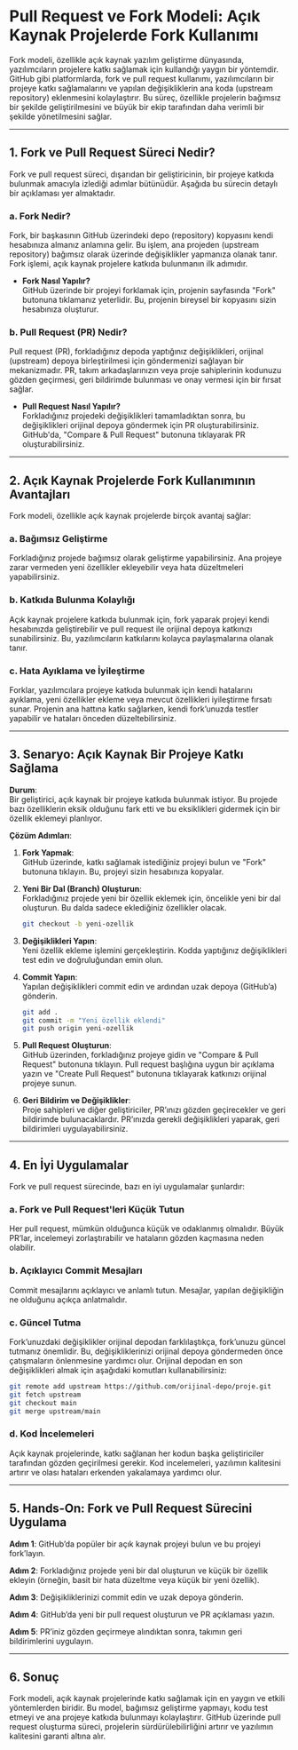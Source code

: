 # **Pull Request ve Fork Modeli: Açık Kaynak Projelerde Fork Kullanımı**

Fork modeli, özellikle açık kaynak yazılım geliştirme dünyasında, yazılımcıların projelere katkı sağlamak için kullandığı yaygın bir yöntemdir. GitHub gibi platformlarda, fork ve pull request kullanımı, yazılımcıların bir projeye katkı sağlamalarını ve yapılan değişikliklerin ana koda (upstream repository) eklenmesini kolaylaştırır. Bu süreç, özellikle projelerin bağımsız bir şekilde geliştirilmesini ve büyük bir ekip tarafından daha verimli bir şekilde yönetilmesini sağlar.

---

## **1. Fork ve Pull Request Süreci Nedir?**

Fork ve pull request süreci, dışarıdan bir geliştiricinin, bir projeye katkıda bulunmak amacıyla izlediği adımlar bütünüdür. Aşağıda bu sürecin detaylı bir açıklaması yer almaktadır.

### **a. Fork Nedir?**

Fork, bir başkasının GitHub üzerindeki depo (repository) kopyasını kendi hesabınıza almanız anlamına gelir. Bu işlem, ana projeden (upstream repository) bağımsız olarak üzerinde değişiklikler yapmanıza olanak tanır. Fork işlemi, açık kaynak projelere katkıda bulunmanın ilk adımıdır.

- **Fork Nasıl Yapılır?**  
  GitHub üzerinde bir projeyi forklamak için, projenin sayfasında "Fork" butonuna tıklamanız yeterlidir. Bu, projenin bireysel bir kopyasını sizin hesabınıza oluşturur.

### **b. Pull Request (PR) Nedir?**

Pull request (PR), forkladığınız depoda yaptığınız değişiklikleri, orijinal (upstream) depoya birleştirilmesi için göndermenizi sağlayan bir mekanizmadır. PR, takım arkadaşlarınızın veya proje sahiplerinin kodunuzu gözden geçirmesi, geri bildirimde bulunması ve onay vermesi için bir fırsat sağlar.

- **Pull Request Nasıl Yapılır?**  
  Forkladığınız projedeki değişiklikleri tamamladıktan sonra, bu değişiklikleri orijinal depoya göndermek için PR oluşturabilirsiniz. GitHub'da, "Compare & Pull Request" butonuna tıklayarak PR oluşturabilirsiniz.

---

## **2. Açık Kaynak Projelerde Fork Kullanımının Avantajları**

Fork modeli, özellikle açık kaynak projelerde birçok avantaj sağlar:

### **a. Bağımsız Geliştirme**

Forkladığınız projede bağımsız olarak geliştirme yapabilirsiniz. Ana projeye zarar vermeden yeni özellikler ekleyebilir veya hata düzeltmeleri yapabilirsiniz.

### **b. Katkıda Bulunma Kolaylığı**

Açık kaynak projelere katkıda bulunmak için, fork yaparak projeyi kendi hesabınızda geliştirebilir ve pull request ile orijinal depoya katkınızı sunabilirsiniz. Bu, yazılımcıların katkılarını kolayca paylaşmalarına olanak tanır.

### **c. Hata Ayıklama ve İyileştirme**

Forklar, yazılımcılara projeye katkıda bulunmak için kendi hatalarını ayıklama, yeni özellikler ekleme veya mevcut özellikleri iyileştirme fırsatı sunar. Projenin ana hattına katkı sağlarken, kendi fork’unuzda testler yapabilir ve hataları önceden düzeltebilirsiniz.

---

## **3. Senaryo: Açık Kaynak Bir Projeye Katkı Sağlama**

**Durum**:  
Bir geliştirici, açık kaynak bir projeye katkıda bulunmak istiyor. Bu projede bazı özelliklerin eksik olduğunu fark etti ve bu eksiklikleri gidermek için bir özellik eklemeyi planlıyor.

**Çözüm Adımları**:

1. **Fork Yapmak**:  
   GitHub üzerinde, katkı sağlamak istediğiniz projeyi bulun ve "Fork" butonuna tıklayın. Bu, projeyi sizin hesabınıza kopyalar.

2. **Yeni Bir Dal (Branch) Oluşturun**:  
   Forkladığınız projede yeni bir özellik eklemek için, öncelikle yeni bir dal oluşturun. Bu dalda sadece eklediğiniz özellikler olacak.

   ```bash
   git checkout -b yeni-ozellik
   ```

3. **Değişiklikleri Yapın**:  
   Yeni özellik ekleme işlemini gerçekleştirin. Kodda yaptığınız değişiklikleri test edin ve doğruluğundan emin olun.

4. **Commit Yapın**:  
   Yapılan değişiklikleri commit edin ve ardından uzak depoya (GitHub’a) gönderin.

   ```bash
   git add .
   git commit -m "Yeni özellik eklendi"
   git push origin yeni-ozellik
   ```

5. **Pull Request Oluşturun**:  
   GitHub üzerinden, forkladığınız projeye gidin ve "Compare & Pull Request" butonuna tıklayın. Pull request başlığına uygun bir açıklama yazın ve "Create Pull Request" butonuna tıklayarak katkınızı orijinal projeye sunun.

6. **Geri Bildirim ve Değişiklikler**:  
   Proje sahipleri ve diğer geliştiriciler, PR’ınızı gözden geçirecekler ve geri bildirimde bulunacaklardır. PR’ınızda gerekli değişiklikleri yaparak, geri bildirimleri uygulayabilirsiniz.

---

## **4. En İyi Uygulamalar**

Fork ve pull request sürecinde, bazı en iyi uygulamalar şunlardır:

### **a. Fork ve Pull Request'leri Küçük Tutun**

Her pull request, mümkün olduğunca küçük ve odaklanmış olmalıdır. Büyük PR’lar, incelemeyi zorlaştırabilir ve hataların gözden kaçmasına neden olabilir.

### **b. Açıklayıcı Commit Mesajları**

Commit mesajlarını açıklayıcı ve anlamlı tutun. Mesajlar, yapılan değişikliğin ne olduğunu açıkça anlatmalıdır.

### **c. Güncel Tutma**

Fork’unuzdaki değişiklikler orijinal depodan farklılaştıkça, fork’unuzu güncel tutmanız önemlidir. Bu, değişikliklerinizi orijinal depoya göndermeden önce çatışmaların önlenmesine yardımcı olur. Orijinal depodan en son değişiklikleri almak için aşağıdaki komutları kullanabilirsiniz:

```bash
git remote add upstream https://github.com/orijinal-depo/proje.git
git fetch upstream
git checkout main
git merge upstream/main
```

### **d. Kod İncelemeleri**

Açık kaynak projelerinde, katkı sağlanan her kodun başka geliştiriciler tarafından gözden geçirilmesi gerekir. Kod incelemeleri, yazılımın kalitesini artırır ve olası hataları erkenden yakalamaya yardımcı olur.

---

## **5. Hands-On: Fork ve Pull Request Sürecini Uygulama**

**Adım 1**: GitHub’da popüler bir açık kaynak projeyi bulun ve bu projeyi fork’layın.

**Adım 2**: Forkladığınız projede yeni bir dal oluşturun ve küçük bir özellik ekleyin (örneğin, basit bir hata düzeltme veya küçük bir yeni özellik).

**Adım 3**: Değişikliklerinizi commit edin ve uzak depoya gönderin.

**Adım 4**: GitHub’da yeni bir pull request oluşturun ve PR açıklaması yazın.

**Adım 5**: PR’iniz gözden geçirmeye alındıktan sonra, takımın geri bildirimlerini uygulayın.

---

## **6. Sonuç**

Fork modeli, açık kaynak projelerinde katkı sağlamak için en yaygın ve etkili yöntemlerden biridir. Bu model, bağımsız geliştirme yapmayı, kodu test etmeyi ve ana projeye katkıda bulunmayı kolaylaştırır. GitHub üzerinde pull request oluşturma süreci, projelerin sürdürülebilirliğini artırır ve yazılımın kalitesini garanti altına alır.
